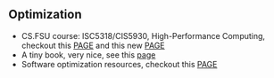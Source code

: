 ## Optimization
- CS.FSU course: ISC5318/CIS5930, High-Performance Computing, checkout this [PAGE](https://www.cs.fsu.edu/~engelen/courses/HPC-2008/) and this new [PAGE](http://www.cs.fsu.edu/~engelen/courses/HPC/)
- A tiny book, very nice, see this [page](http://www.agner.org/optimize/optimizing_cpp.pdf)
- Software optimization resources, checkout this [PAGE](http://www.agner.org/optimize/)
